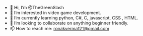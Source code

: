 - 👋 Hi, I’m @TheGreenSlash
- 👀 I’m interested in video game development.
- 🌱 I’m currently learning python, C#, C, javascript, CSS , HTML.
- 💞️ I’m looking to collaborate on anything beginner friendly.
- 📫 How to reach me: ronakverma121@gmail.com

<!---
TheGreenSlash/TheGreenSlash is a ✨ special ✨ repository because its `README.md` (this file) appears on your GitHub profile.
You can click the Preview link to take a look at your changes.
--->
